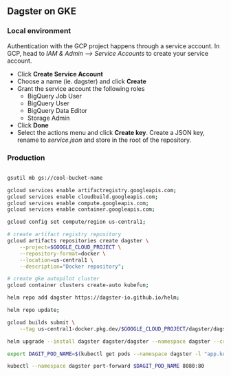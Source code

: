 ## Dagster on GKE

### Local environment
Authentication with the GCP project happens through a service account. In GCP, head to _IAM & Admin --> Service Accounts_ to create your service account.

* Click **Create Service Account**
* Choose a name (ie. dagster) and click **Create**
* Grant the service account the following roles
    * BigQuery Job User
    * BigQuery User
    * BigQuery Data Editor
    * Storage Admin
* Click **Done** 
* Select the actions menu and click **Create key**. Create a JSON key, rename to _service.json_ and store in the root of the repository.


### Production

```sh

gsutil mb gs://cool-bucket-name

```

```sh
gcloud services enable artifactregistry.googleapis.com;
gcloud services enable cloudbuild.googleapis.com;
gcloud services enable compute.googleapis.com;
gcloud services enable container.googleapis.com;

gcloud config set compute/region us-central1;

# create artifact registry repository
gcloud artifacts repositories create dagster \
    --project=$GOOGLE_CLOUD_PROJECT \
    --repository-format=docker \
    --location=us-central1 \
    --description="Docker repository";

# create gke autopilot cluster
gcloud container clusters create-auto kubefun;

helm repo add dagster https://dagster-io.github.io/helm;

helm repo update;

gcloud builds submit \
    --tag us-central1-docker.pkg.dev/$GOOGLE_CLOUD_PROJECT/dagster/dagster .;

helm upgrade --install dagster dagster/dagster --namespace dagster --create-namespace -f values.yaml;

export DAGIT_POD_NAME=$(kubectl get pods --namespace dagster -l "app.kubernetes.io/name=dagster,app.kubernetes.io/instance=dagster,component=dagit" -o jsonpath="{.items[0].metadata.name}")

kubectl --namespace dagster port-forward $DAGIT_POD_NAME 8080:80

```

